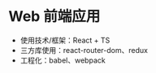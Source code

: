 # Web 前端应用

- 使用技术/框架：React + TS
- 三方库使用：react-router-dom、redux
- 工程化：babel、webpack

<!-- create by @youxian/cli -->
